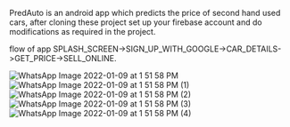 PredAuto is an android app which predicts the price of second hand used cars, 
after cloning these project set up your firebase account and do modifications
as required in the project.

flow of app SPLASH_SCREEN->SIGN_UP_WITH_GOOGLE->CAR_DETAILS->GET_PRICE->SELL_ONLINE.

![WhatsApp Image 2022-01-09 at 1 51 58 PM](https://user-images.githubusercontent.com/52175247/149513568-402b9d2c-5dfa-49c2-b24f-2e6bf8f62a8b.jpeg)
![WhatsApp Image 2022-01-09 at 1 51 58 PM (1)](https://user-images.githubusercontent.com/52175247/149513575-494a39f0-9c31-4926-b060-7152618035ae.jpeg)
![WhatsApp Image 2022-01-09 at 1 51 58 PM (2)](https://user-images.githubusercontent.com/52175247/149513594-81e2dd18-6607-472b-9314-8ffb35276754.jpeg)
![WhatsApp Image 2022-01-09 at 1 51 58 PM (3)](https://user-images.githubusercontent.com/52175247/149513600-2549acd8-b29d-46db-a86c-52779a961807.jpeg)
![WhatsApp Image 2022-01-09 at 1 51 58 PM (4)](https://user-images.githubusercontent.com/52175247/149513605-e80d3bca-2649-404f-b574-779955d2a51c.jpeg)
